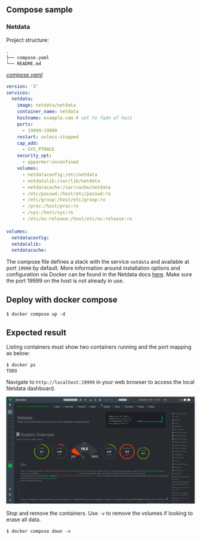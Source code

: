 ## Compose sample
### Netdata

Project structure:
```
.
├── compose.yaml
└── README.md
```

[_compose.yaml_](compose.yaml)
```yaml
version: '3'
services:
  netdata:
    image: netdata/netdata
    container_name: netdata
    hostname: example.com # set to fqdn of host
    ports:
      - 19999:19999
    restart: unless-stopped
    cap_add:
      - SYS_PTRACE
    security_opt:
      - apparmor:unconfined
    volumes:
      - netdataconfig:/etc/netdata
      - netdatalib:/var/lib/netdata
      - netdatacache:/var/cache/netdata
      - /etc/passwd:/host/etc/passwd:ro
      - /etc/group:/host/etc/group:ro
      - /proc:/host/proc:ro
      - /sys:/host/sys:ro
      - /etc/os-release:/host/etc/os-release:ro

volumes:
  netdataconfig:
  netdatalib:
  netdatacache:
```
The compose file defines a stack with the service `netdata` and available at port `19999` by default. More information around installation options and configuration via Docker can be found in the Netdata docs [here](https://learn.netdata.cloud/docs/agent/packaging/docker).
Make sure the port 19999 on the host is not already in use.

## Deploy with docker compose

```
$ docker compose up -d
```

## Expected result

Listing containers must show two containers running and the port mapping as below:
```
$ docker ps
TODO
```

Navigate to `http://localhost:19999` in your web browser to access the local Netdata dashboard.

![page](output.jpg)

Stop and remove the containers. Use `-v` to remove the volumes if looking to erase all data.
```
$ docker compose down -v
```
